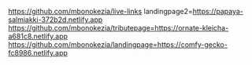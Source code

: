 https://github.com/mbonokezia/live-links landingpage2=https://papaya-salmiakki-372b2d.netlify.app
https://github.com/mbonokezia/tributepage=https://ornate-kleicha-a681c8.netlify.app
https://github.com/mbonokezia/landingpage=https://comfy-gecko-fc8986.netlify.app

